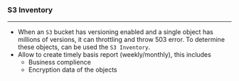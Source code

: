 ### S3 Inventory

---

- When an `S3` bucket has versioning enabled and a single object has millions of versions, it can throttling and throw 503 error. To determine these objects, can be used the `S3 Inventory`.
- Allow to create timely basis report (weekly/monthly), this includes
  - Business complience
  - Encryption data of the objects